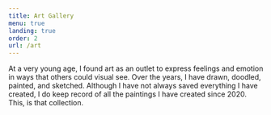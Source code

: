 ```yaml
---
title: Art Gallery
menu: true
landing: true
order: 2
url: /art
---
```

At a very young age, I found art as an outlet to express feelings and emotion in ways that others could visual see. Over the years, I have drawn, doodled, painted, and sketched. Although I have not always saved everything I have created, I do keep record of all the paintings I have created since 2020. This, is that collection.